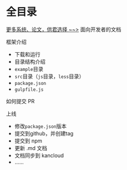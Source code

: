 # 全目录

[更多系统、论文，供君选择 ~~>](https://www.bitwise.net.cn)
面向开发者的文档


框架介绍

- 下载和运行
- 目录结构介绍
- `example`目录
- `src`目录（`js`目录，`less`目录）
- `package.json`
- `gulpfile.js`

如何提交 PR



上线

- 修改`package.json`版本
- 提交到github，并创建tag
- 提交到 npm
- 更新 .md 文档
- 文档同步到 kancloud
- ……

